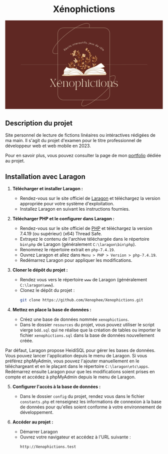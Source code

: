 <h1 align="center">Xénophictions</h1>

<img src="/preview.jpg" alt="Logo de l'application">

## Description du projet

Site personnel de lecture de fictions linéaires ou intéractives rédigées de ma main. Il s'agit du projet d'examen pour le titre professionnel de développeur web et web mobile en 2023.

Pour en savoir plus, vous pouvez consulter la page de mon [portfolio](https://perrine-dassonville.dev/portfolio/projet/xenophictions) dédiée au projet.


## Installation avec Laragon

1. **Télécharger et installer Laragon :**
    - Rendez-vous sur le site officiel de [Laragon](https://laragon.org/) et téléchargez la version appropriée pour votre système d'exploitation.
    - Installez Laragon en suivant les instructions fournies.


2. **Télécharger PHP et le configurer dans Laragon :**
    - Rendez-vous sur le site officiel de [PHP](https://www.php.net/downloads.php) et téléchargez la version 7.4.19 (ou supérieur) (x64) Thread Safe.
    - Extrayez le contenu de l'archive téléchargée dans le répertoire `bin\php` de Laragon (généralement `C:\laragon\bin\php`).
    - Renommez le répertoire extrait en `php-7.4.19`.
    - Ouvrez Laragon et allez dans `Menu > PHP > Version > php-7.4.19`.
    - Redémarrez Laragon pour appliquer les modifications.


3. **Cloner le dépôt du projet :**
    - Rendez vous vers le répertoire `www` de Laragon (généralement `C:\laragon\www`).
    - Clonez le dépôt du projet :
      ```sh
      git clone https://github.com/Xenophee/Xenophictions.git
      ```
      
4. **Mettez en place la base de données :**
    - Créez une base de données nommée `xenophictions`. 
    - Dans le dossier `resources` du projet, vous pouvez utiliser le script vierge `bdd.sql` qui ne réalise que la création de tables ou importer le fichier `xenophictions.sql` dans la base de données nouvellement créée.

Par défaut, Laragon propose HeidiSQL pour gérer les bases de données. Vous pouvez lancer l'application depuis le menu de Laragon. 
Si vous préférez phpMyAdmin, vous pouvez l'ajouter manuellement en le téléchargeant et en le plaçant dans le répertoire `C:\laragon\etc\apps`.
Redémarrez ensuite Laragon pour que les modifications soient prises en compte et accédez à phpMyAdmin depuis le menu de Laragon.

5. **Configurer l'accès à la base de données :**
    - Dans le dossier `config` du projet, rendez vous dans le fichier `constants.php` et renseignez les informations de connexion à la base de données pour qu'elles soient conforme à votre environnement de développement.


6. **Accéder au projet :**
   - Démarrer Laragon
   - Ouvrez votre navigateur et accédez à l'URL suivante :
     ```
     http://Xenophictions.test
     ```
    